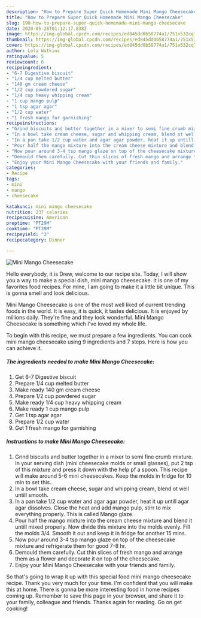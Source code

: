 ```yaml
---
description: "How to Prepare Super Quick Homemade Mini Mango Cheesecake"
title: "How to Prepare Super Quick Homemade Mini Mango Cheesecake"
slug: 190-how-to-prepare-super-quick-homemade-mini-mango-cheesecake
date: 2020-05-26T01:12:17.838Z
image: https://img-global.cpcdn.com/recipes/ed845dd0b58774a1/751x532cq70/mini-mango-cheesecake-recipe-main-photo.jpg
thumbnail: https://img-global.cpcdn.com/recipes/ed845dd0b58774a1/751x532cq70/mini-mango-cheesecake-recipe-main-photo.jpg
cover: https://img-global.cpcdn.com/recipes/ed845dd0b58774a1/751x532cq70/mini-mango-cheesecake-recipe-main-photo.jpg
author: Lola Watkins
ratingvalue: 5
reviewcount: 6
recipeingredient:
- "6-7 Digestive biscuit"
- "1/4 cup melted butter"
- "140 gm cream cheese"
- "1/2 cup powdered sugar"
- "1/4 cup heavy whipping cream"
- "1 cup mango pulp"
- "1 tsp agar agar"
- "1/2 cup water"
- "1 fresh mango for garnishing"
recipeinstructions:
- "Grind biscuits and butter together in a mixer to semi fine crumb mixture. In your serving dish (mini cheesecake molds or small glasses), put 2 tsp of this mixture and press it down with the help pf a spoon. This recipe will make around 5-6 mini cheesecakes. Keep the molds in fridge for 10 min to set this.."
- "In a bowl take cream cheese, sugar and whipping cream, blend ot well untill smooth."
- "In a pan take 1/2 cup water and agar agar powder, heat it up untill agar agar dissolves. Close the heat and add mango pulp, stirr to mix everything properly. This is called Mango glaze."
- "Pour half the mango mixture into the cream cheese mixture and blend it untill mixed properly. Now divide this mixture into the molds evenly. Fill the molds 3/4. Smooth it out and keep it in fridge for another 15 mins."
- "Now pour around 3-4 tsp mango glaze on top of the cheesecake mixture and refrigerate them for good 7-8 hr."
- "Demould them carefully. Cut thin slices of fresh mango and arrange them as a flower and decorate it on top of the cheesecake."
- "Enjoy your Mini Mango Cheesecake with your friends and family."
categories:
- Recipe
tags:
- mini
- mango
- cheesecake

katakunci: mini mango cheesecake 
nutrition: 237 calories
recipecuisine: American
preptime: "PT29M"
cooktime: "PT39M"
recipeyield: "3"
recipecategory: Dinner

---
```



![Mini Mango Cheesecake](https://img-global.cpcdn.com/recipes/ed845dd0b58774a1/751x532cq70/mini-mango-cheesecake-recipe-main-photo.jpg)

Hello everybody, it is Drew, welcome to our recipe site. Today, I will show you a way to make a special dish, mini mango cheesecake. It is one of my favorites food recipes. For mine, I am going to make it a little bit unique. This is gonna smell and look delicious.



Mini Mango Cheesecake is one of the most well liked of current trending foods in the world. It is easy, it is quick, it tastes delicious. It is enjoyed by millions daily. They're fine and they look wonderful. Mini Mango Cheesecake is something which I've loved my whole life.


To begin with this recipe, we must prepare a few ingredients. You can cook mini mango cheesecake using 9 ingredients and 7 steps. Here is how you can achieve it.

<!--inarticleads1-->

##### The ingredients needed to make Mini Mango Cheesecake:

1. Get 6-7 Digestive biscuit
1. Prepare 1/4 cup melted butter
1. Make ready 140 gm cream cheese
1. Prepare 1/2 cup powdered sugar
1. Make ready 1/4 cup heavy whipping cream
1. Make ready 1 cup mango pulp
1. Get 1 tsp agar agar
1. Prepare 1/2 cup water
1. Get 1 fresh mango for garnishing




<!--inarticleads2-->

##### Instructions to make Mini Mango Cheesecake:

1. Grind biscuits and butter together in a mixer to semi fine crumb mixture. In your serving dish (mini cheesecake molds or small glasses), put 2 tsp of this mixture and press it down with the help pf a spoon. This recipe will make around 5-6 mini cheesecakes. Keep the molds in fridge for 10 min to set this..
1. In a bowl take cream cheese, sugar and whipping cream, blend ot well untill smooth.
1. In a pan take 1/2 cup water and agar agar powder, heat it up untill agar agar dissolves. Close the heat and add mango pulp, stirr to mix everything properly. This is called Mango glaze.
1. Pour half the mango mixture into the cream cheese mixture and blend it untill mixed properly. Now divide this mixture into the molds evenly. Fill the molds 3/4. Smooth it out and keep it in fridge for another 15 mins.
1. Now pour around 3-4 tsp mango glaze on top of the cheesecake mixture and refrigerate them for good 7-8 hr.
1. Demould them carefully. Cut thin slices of fresh mango and arrange them as a flower and decorate it on top of the cheesecake.
1. Enjoy your Mini Mango Cheesecake with your friends and family.




So that's going to wrap it up with this special food mini mango cheesecake recipe. Thank you very much for your time. I'm confident that you will make this at home. There is gonna be more interesting food in home recipes coming up. Remember to save this page in your browser, and share it to your family, colleague and friends. Thanks again for reading. Go on get cooking!
